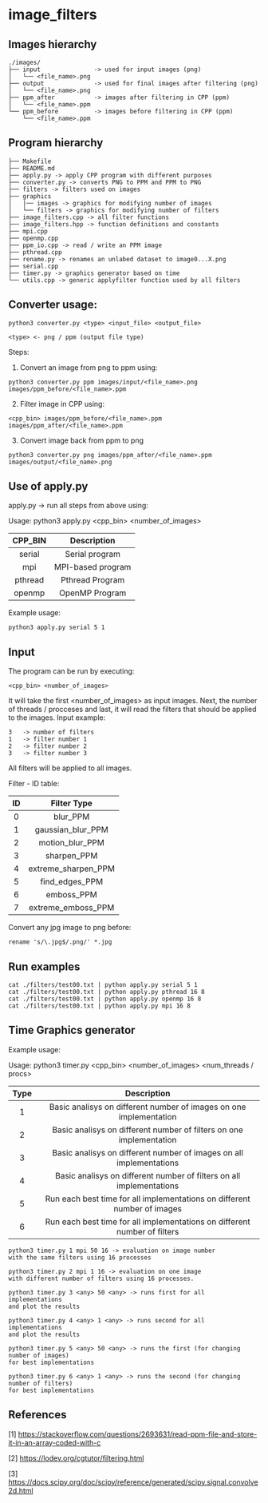 # image_filters

## Images hierarchy

```
./images/
├── input               -> used for input images (png)
│   └── <file_name>.png
├── output              -> used for final images after filtering (png)
│   └── <file_name>.png
├── ppm_after           -> images after filtering in CPP (ppm)
│   └── <file_name>.ppm
└── ppm_before          -> images before filtering in CPP (ppm)
    └── <file_name>.ppm
```

## Program hierarchy

```
├── Makefile
├── README.md
├── apply.py -> apply CPP program with different purposes
├── converter.py -> converts PNG to PPM and PPM to PNG
├── filters -> filters used on images
├── graphics
│   |── images -> graphics for modifying number of images
│   └── filters -> graphics for modifying number of filters
├── image_filters.cpp -> all filter functions
├── image_filters.hpp -> function definitions and constants
├── mpi.cpp
├── openmp.cpp
├── ppm_io.cpp -> read / write an PPM image
├── pthread.cpp
├── rename.py -> renames an unlabed dataset to image0...X.png
├── serial.cpp
├── timer.py -> graphics generator based on time
└── utils.cpp -> generic applyfilter function used by all filters
```

## Converter usage:

```
python3 converter.py <type> <input_file> <output_file>

<type> <- png / ppm (output file type)

```

Steps:

1. Convert an image from png to ppm using:

```
python3 converter.py ppm images/input/<file_name>.png images/ppm_before/<file_name>.ppm
```

2. Filter image in CPP using:

```
<cpp_bin> images/ppm_before/<file_name>.ppm images/ppm_after/<file_name>.ppm
```

3. Convert image back from ppm to png
```
python3 converter.py png images/ppm_after/<file_name>.ppm images/output/<file_name>.png
```


## Use of apply.py


apply.py -> run all steps from above using:

Usage: python3 apply.py <cpp_bin> <number_of_images>


| CPP_BIN   | Description              |
| :-------: | :----------------------: |
| serial    | Serial program           |
| mpi       | MPI-based program        |
| pthread   | Pthread Program          |
| openmp    | OpenMP Program           |


Example usage: 

```
python3 apply.py serial 5 1
```

## Input

The program can be run by executing:

```
<cpp_bin> <number_of_images>
```

It will take the first <number_of_images> as input images.
Next, the number of threads / procceses and last, it will read 
the filters that should be applied to the images.
Input example:

```
3   -> number of filters
1   -> filter number 1
2   -> filter number 2
3   -> filter number 3
```

All filters will be applied to all images.

Filter - ID table:

| ID    | Filter Type              |
| :---: | :----------------------: |
| 0     | blur_PPM                 |
| 1     | gaussian_blur_PPM        |
| 2     | motion_blur_PPM          |
| 3     | sharpen_PPM              |
| 4     | extreme_sharpen_PPM      |
| 5     | find_edges_PPM           |
| 6     | emboss_PPM               |
| 7     | extreme_emboss_PPM       |


Convert any jpg image to png before:

```
rename 's/\.jpg$/.png/' *.jpg

```

## Run examples

```
cat ./filters/test00.txt | python apply.py serial 5 1
cat ./filters/test00.txt | python apply.py pthread 16 8
cat ./filters/test00.txt | python apply.py openmp 16 8
cat ./filters/test00.txt | python apply.py mpi 16 8
```

## Time Graphics generator

Example usage:

Usage: python3 timer.py <type> <cpp_bin> <number_of_images> <num_threads / procs>

| Type  | Description                                                                   |
| :---: | :---------------------------------------------------------------------------: |
| 1     | Basic analisys on different number of images on one implementation            |
| 2     | Basic analisys on different number of filters on one implementation           |
| 3     | Basic analisys on different number of images on all implementations           |
| 4     | Basic analisys on different number of filters on all implementations          |
| 5     | Run each best time for all implementations on different number of images      |
| 6     | Run each best time for all implementations on different number of filters     |

```
python3 timer.py 1 mpi 50 16 -> evaluation on image number
with the same filters using 16 processes

python3 timer.py 2 mpi 1 16 -> evaluation on one image 
with different number of filters using 16 processes.

python3 timer.py 3 <any> 50 <any> -> runs first for all implementations
and plot the results

python3 timer.py 4 <any> 1 <any> -> runs second for all implementations
and plot the results

python3 timer.py 5 <any> 50 <any> -> runs the first (for changing number of images) 
for best implementations

python3 timer.py 6 <any> 1 <any> -> runs the second (for changing number of filters) 
for best implementations

```



## References

[1] https://stackoverflow.com/questions/2693631/read-ppm-file-and-store-it-in-an-array-coded-with-c

[2] https://lodev.org/cgtutor/filtering.html

[3] https://docs.scipy.org/doc/scipy/reference/generated/scipy.signal.convolve2d.html
